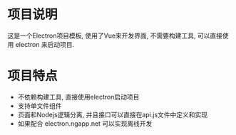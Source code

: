 # 项目说明

这是一个Electron项目模板, 使用了Vue来开发界面, 不需要构建工具, 可以直接使用 electron 来启动项目.

# 项目特点
* 不依赖构建工具, 直接使用electron启动项目
* 支持单文件组件
* 页面和Nodejs逻辑分离, 并且接口可以直接在api.js文件中定义和实现
* 如果配合 electron.ngapp.net 可以实现离线开发